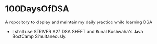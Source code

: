 # 100DaysOfDSA
A repository to display and maintain my daily practice while learning DSA
- I shall use STRIVER A2Z DSA SHEET and Kunal Kushwaha's Java BootCamp Simultaneously.
